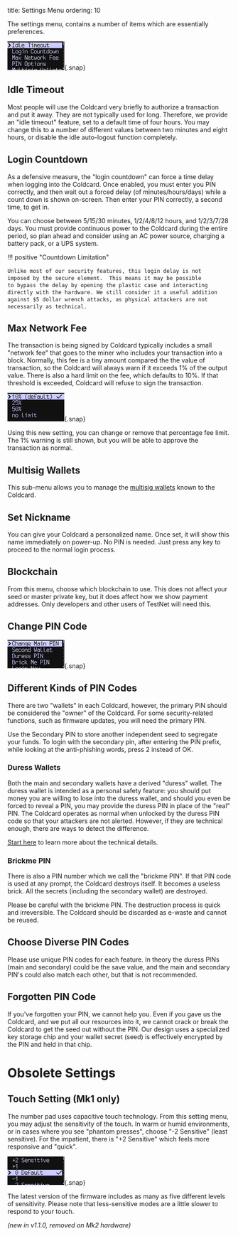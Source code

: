 title: Settings Menu
ordering: 10

The settings menu, contains a number of items which are essentially preferences.

![pin-menu](img/snap-settings.gif){.snap}


## Idle Timeout

Most people will use the Coldcard very briefly to authorize a
transaction and put it away. They are not typically used for long.
Therefore, we provide an "idle timeout" feature, set to a default
time of four hours. You may change this to a number of different
values between two minutes and eight hours, or disable the idle
auto-logout function completely.

## Login Countdown

As a defensive measure, the "login countdown" can force
a time delay when logging into the Coldcard.
Once enabled, you must enter you PIN correctly, and then wait out
a forced delay (of minutes/hours/days) while a count down is shown
on-screen.  Then enter your PIN correctly, a second time, to get in.

You can choose between 5/15/30 minutes, 1/2/4/8/12 hours, and
1/2/3/7/28 days. You must provide continuous power to the Coldcard
during the entire period, so plan ahead and consider using an AC
power source, charging a battery pack, or a UPS system.

!!! positive "Countdown Limitation"

    Unlike most of our security features, this login delay is not
    imposed by the secure element.  This means it may be possible
    to bypass the delay by opening the plastic case and interacting
    directly with the hardware. We still consider it a useful addition
    against $5 dollar wrench attacks, as physical attackers are not
    necessarily as technical.


## Max Network Fee

The transaction is being signed by Coldcard typically includes a
small "network fee" that goes to the miner who includes your transaction
into a block. Normally, this fee is a tiny
amount compared the the value of transaction, so the Coldcard will
always warn if it exceeds 1% of the output value. There is also a
hard limit on the fee, which defaults to 10%. If that threshold is
exceeded, Coldcard will refuse to sign the transaction.

![pin-menu](img/snap-fee-choices.png){.snap}

Using this new setting, you can change or remove that percentage
fee limit.  The 1% warning is still shown, but you will be able to
approve the transaction as normal.


## Multisig Wallets

This sub-menu allows you to manage the [multisig wallets](multisig)
known to the Coldcard.

## Set Nickname

You can give your Coldcard a personalized name. Once set, it will
show this name immediately on power-up. No PIN is needed. Just press
any key to proceed to the normal login process.

## Blockchain

From this menu, choose which blockchain to use. This does not affect
your seed or master private key, but it does affect how we show
payment addresses. Only developers and other users of TestNet will need this.

## Change PIN Code

![pin-menu](img/snap-pin-menu.png){.snap}

## Different Kinds of PIN Codes

There are two "wallets" in each Coldcard, however, the primary PIN
should be considered the "owner" of the Coldcard. For some
security-related functions, such as firmware updates, you will need
the primary PIN.

Use the Secondary PIN to store another independent seed to segregate
your funds. To login with the secondary pin, after entering the 
PIN prefix, while looking at the anti-phishing words, press 2 instead
of OK. 

### Duress Wallets

Both the main and secondary wallets have a derived "duress" wallet.
The duress wallet is intended as a personal safety feature: you
should put money you are willing to lose into the duress wallet,
and should you even be forced to reveal a PIN, you may provide the
duress PIN in place of the "real" PIN. The Coldcard operates as
normal when unlocked by the duress PIN code so that your attackers
are not alerted.  However, if they are technical enough, there are
ways to detect the difference.

[Start here](https://github.com/Coldcard/firmware/blob/master/docs/pin-entry.md#recovery-of-funds-from-duress-wallet) to learn more about the technical details.

### Brickme PIN

There is also a PIN number which we call the "brickme PIN". If that
PIN code is used at any prompt, the Coldcard destroys itself. It
becomes a useless brick. All the secrets (including the secondary wallet)
are destroyed.

Please be careful with the brickme PIN. The destruction process is
quick and irreversible. The Coldcard should be discarded as e-waste
and cannot be reused.

## Choose Diverse PIN Codes

Please use unique PIN codes for each feature. In theory the duress
PINs (main and secondary) could be the save value, and the main and
secondary PIN's could also match each other, but that is not recommended.

## Forgotten PIN Code

If you've forgotten your PIN, we cannot help you. Even if you gave
us the Coldcard, and we put all our resources into it, we cannot
crack or break the Coldcard to get the seed out without the PIN.
Our design uses a specialized key storage chip and your wallet
secret (seed) is effectively encrypted by the PIN and held in that chip.


# Obsolete Settings

## Touch Setting (Mk1 only)

The number pad uses capacitive touch technology. From this setting menu, you
may adjust the sensitivity of the touch. In warm or humid environments,
or in cases where you see "phantom presses", choose "-2 Sensitive" (least sensitive).
For the impatient, there is "+2 Sensitive" which feels more responsive and "quick".

![pin-menu](img/snap-touch-choices.png){.snap}

The latest version of the firmware includes as many as five different
levels of sensitivity. Please note that less-sensitive modes are a
little slower to respond to your touch.

_(new in v1.1.0, removed on Mk2 hardware)_


